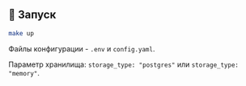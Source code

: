 ## 🚀 Запуск
```bash
make up
```
Файлы конфигурации - `.env` и `config.yaml`.

Параметр хранилища: `storage_type: "postgres"` или `storage_type: "memory"`.
